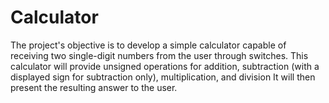 # Calculator
The project's objective is to develop a simple calculator capable of receiving two single-digit numbers from the user through switches.
This calculator will provide unsigned operations for addition, subtraction (with a displayed sign for subtraction only), multiplication, and division
It will then present the resulting answer to the user.
